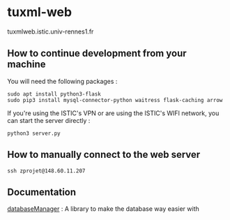 # tuxml-web

tuxmlweb.istic.univ-rennes1.fr

## How to continue development from your machine

You will need the following packages :
```
sudo apt install python3-flask
sudo pip3 install mysql-connector-python waitress flask-caching arrow
```

If you're using the ISTIC's VPN or are using the ISTIC's WIFI network, you can start the server directly :
```
python3 server.py
```


## How to manually connect to the web server

```
ssh zprojet@148.60.11.207
```

## Documentation

[databaseManager](docs/dbManager.md) : A library to make the database way easier with
